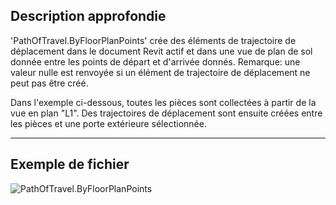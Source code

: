 ## Description approfondie
'PathOfTravel.ByFloorPlanPoints' crée des éléments de trajectoire de déplacement dans le document Revit actif et dans une vue de plan de sol donnée entre les points de départ et d'arrivée donnés. Remarque: une valeur nulle est renvoyée si un élément de trajectoire de déplacement ne peut pas être créé.

Dans l'exemple ci-dessous, toutes les pièces sont collectées à partir de la vue en plan "L1". Des trajectoires de déplacement sont ensuite créées entre les pièces et une porte extérieure sélectionnée.
___
## Exemple de fichier

![PathOfTravel.ByFloorPlanPoints](./Revit.Elements.PathOfTravel.ByFloorPlanPoints_img.jpg)

